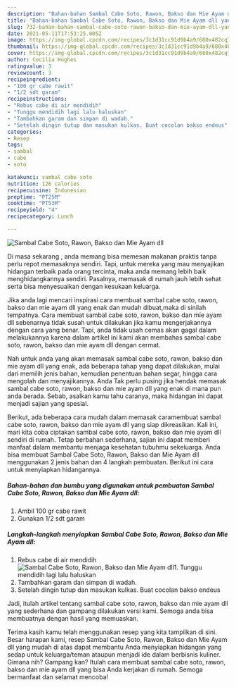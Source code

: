 ```yaml
---
description: "Bahan-bahan Sambal Cabe Soto, Rawon, Bakso dan Mie Ayam dll yang nikmat dan Mudah Dibuat"
title: "Bahan-bahan Sambal Cabe Soto, Rawon, Bakso dan Mie Ayam dll yang nikmat dan Mudah Dibuat"
slug: 732-bahan-bahan-sambal-cabe-soto-rawon-bakso-dan-mie-ayam-dll-yang-nikmat-dan-mudah-dibuat
date: 2021-05-11T17:53:25.005Z
image: https://img-global.cpcdn.com/recipes/3c1d31cc91d9b4a9/680x482cq70/sambal-cabe-soto-rawon-bakso-dan-mie-ayam-dll-foto-resep-utama.jpg
thumbnail: https://img-global.cpcdn.com/recipes/3c1d31cc91d9b4a9/680x482cq70/sambal-cabe-soto-rawon-bakso-dan-mie-ayam-dll-foto-resep-utama.jpg
cover: https://img-global.cpcdn.com/recipes/3c1d31cc91d9b4a9/680x482cq70/sambal-cabe-soto-rawon-bakso-dan-mie-ayam-dll-foto-resep-utama.jpg
author: Cecilia Hughes
ratingvalue: 3
reviewcount: 3
recipeingredient:
- "100 gr cabe rawit"
- "1/2 sdt garam"
recipeinstructions:
- "Rebus cabe di air mendidih"
- "Tunggu mendidih lagi lalu haluskan"
- "Tambahkan garam dan simpan di wadah."
- "Setelah dingin tutup dan masukan kulkas. Buat cocolan bakso endeus"
categories:
- Resep
tags:
- sambal
- cabe
- soto

katakunci: sambal cabe soto 
nutrition: 126 calories
recipecuisine: Indonesian
preptime: "PT25M"
cooktime: "PT53M"
recipeyield: "4"
recipecategory: Lunch

---
```



![Sambal Cabe Soto, Rawon, Bakso dan Mie Ayam dll](https://img-global.cpcdn.com/recipes/3c1d31cc91d9b4a9/680x482cq70/sambal-cabe-soto-rawon-bakso-dan-mie-ayam-dll-foto-resep-utama.jpg)

Di masa  sekarang , anda memang bisa memesan makanan praktis tanpa perlu repot memasaknya sendiri. Tapi, untuk mereka yang mau menyajikan hidangan terbaik pada orang tercinta, maka anda memang lebih baik menghidangkannya sendiri. Pasalnya, memasak di rumah jauh lebih sehat serta bisa menyesuaikan dengan kesukaan keluarga.

Jika anda lagi mencari inspirasi cara membuat sambal cabe soto, rawon, bakso dan mie ayam dll yang enak dan mudah dibuat,maka di sinilah tempatnya. Cara membuat sambal cabe soto, rawon, bakso dan mie ayam dll  sebenarnya tidak susah untuk dilakukan jika kamu mengerjakannya dengan cara yang benar. Tapi, anda tidak usah cemas akan gagal dalam melakukannya 
karena dalam artikel ini kami akan membahas sambal cabe soto, rawon, bakso dan mie ayam dll dengan cermat.  



Nah untuk anda yang akan memasak sambal cabe soto, rawon, bakso dan mie ayam dll yang enak, ada beberapa tahap yang dapat dilakukan, mulai dari memilih jenis bahan, kemudian penentuan bahan segar, hingga cara mengolah dan menyajikannya. Anda Tak perlu pusing jika hendak memasak sambal cabe soto, rawon, bakso dan mie ayam dll yang enak di mana pun anda berada. Sebab, asalkan kamu  tahu caranya, maka hidangan ini dapat menjadi sajian yang spesial.

Berikut, ada beberapa cara mudah dalam memasak caramembuat sambal cabe soto, rawon, bakso dan mie ayam dll yang siap dikreasikan. Kali ini, mari kita coba ciptakan sambal cabe soto, rawon, bakso dan mie ayam dll sendiri di rumah. Tetap berbahan sederhana, sajian ini dapat memberi manfaat dalam membantu menjaga kesehatan tubuhmu sekeluarga. Anda bisa membuat Sambal Cabe Soto, Rawon, Bakso dan Mie Ayam dll menggunakan 2 jenis bahan dan 4 langkah pembuatan. Berikut ini cara untuk menyiapkan hidangannya.

<!--inarticleads1-->

##### Bahan-bahan dan bumbu yang digunakan untuk pembuatan Sambal Cabe Soto, Rawon, Bakso dan Mie Ayam dll:

1. Ambil 100 gr cabe rawit
1. Gunakan 1/2 sdt garam




<!--inarticleads2-->

##### Langkah-langkah menyiapkan Sambal Cabe Soto, Rawon, Bakso dan Mie Ayam dll:

1. Rebus cabe di air mendidih
<img src="https://img-global.cpcdn.com/steps/39dac3ef806a78bb/160x128cq70/sambal-cabe-soto-rawon-bakso-dan-mie-ayam-dll-langkah-memasak-1-foto.jpg" alt="Sambal Cabe Soto, Rawon, Bakso dan Mie Ayam dll">1. Tunggu mendidih lagi lalu haluskan
1. Tambahkan garam dan simpan di wadah.
1. Setelah dingin tutup dan masukan kulkas. Buat cocolan bakso endeus




Jadi, itulah artikel tentang  sambal cabe soto, rawon, bakso dan mie ayam dll  yang sederhana dan gampang dilakukan versi kami. Semoga anda bisa membuatnya dengan hasil yang memuaskan. 

Terima kasih kamu telah menggunakan resep yang kita tampilkan di sini. Besar harapan kami, resep  Sambal Cabe Soto, Rawon, Bakso dan Mie Ayam dll yang mudah di atas dapat membantu Anda menyiapkan hidangan yang sedap untuk keluarga/teman ataupun menjadi ide dalam berbisnis kuliner. Gimana nih? Gampang kan? Itulah cara membuat sambal cabe soto, rawon, bakso dan mie ayam dll yang bisa Anda kerjakan di rumah. Semoga bermanfaat dan selamat mencoba!

